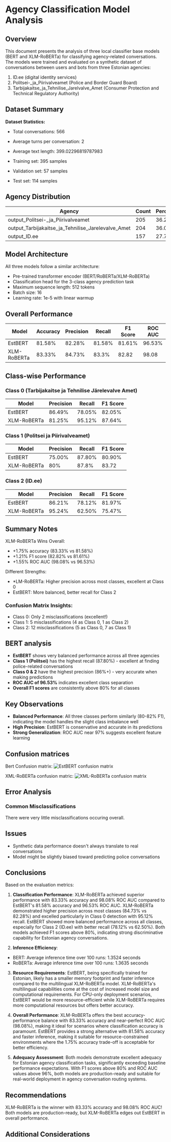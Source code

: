 # Agency Classification Model Analysis

## Overview

This document presents the analysis of three local classifier base models (BERT and XLM-RoBERTa) for classifying agency-related conversations. The models were trained and evaluated on a synthetic dataset of conversations between users and bots from three Estonian agencies:

1. ID.ee (digital identity services)
2. Politsei-_ja_Piirivalveamet (Police and Border Guard Board)
3. Tarbijakaitse_ja_Tehnilise_Jarelvalve_Amet (Consumer Protection and Technical Regulatory Authority)

## Dataset Summary

**Dataset Statistics:**
- Total conversations: 566
- Average turns per conversation: 2
- Average text length: 399.02296819787983

- Training set: 395 samples
- Validation set: 57 samples
- Test set: 114 samples

## Agency Distribution

| Agency | Count | Percentage |
|--------|-------|------------|
| output_Politsei-_ja_Piirivalveamet | 205 | 36.22% |
| output_Tarbijakaitse_ja_Tehnilise_Jarelevalve_Amet | 204 | 36.04% |
| output_ID.ee | 157 | 27.74% |



## Model Architecture

All three models follow a similar architecture:
- Pre-trained transformer encoder (BERT/RoBERTa/XLM-RoBERTa)
- Classification head for the 3-class agency prediction task
- Maximum sequence length: 512 tokens
- Batch size: 16
- Learning rate: 1e-5 with linear warmup



## Overall Performance
| Model | Accuracy | Precision | Recall | F1 Score | ROC AUC |
|-------|----------|-----------|--------|----------|---------|
| EstBERT | 81.58% | 82.28% | 81.58% | 81.61% | 96.53% |
| XLM-RoBERTa | 83.33% | 84.73% | 83.3% | 82.82 | 98.08 |

## Class-wise Performance

### Class 0 (Tarbijakaitse ja Tehnilise Järelevalve Amet)
| Model | Precision | Recall | F1 Score |
|-------|-----------|--------|----------|
| EstBERT | 86.49% | 78.05% | 82.05% |
| XLM-RoBERTa | 81.25% | 95.12% | 87.64% |

### Class 1 (Politsei ja Piirivalveamet)  
| Model | Precision | Recall | F1 Score |
|-------|-----------|--------|----------|
| EstBERT | 75.00% | 87.80% | 80.90% |
| XLM-RoBERTa | 80% | 87.8% | 83.72 |

### Class 2 (ID.ee)
| Model | Precision | Recall | F1 Score |
|-------|-----------|--------|----------|
| EstBERT | 86.21% | 78.12% | 81.97% |
| XLM-RoBERTa | 95.24% | 62.50% | 75.47% |

## Summary Notes

XLM-RoBERTa Wins Overall:

* +1.75% accuracy (83.33% vs 81.58%)
* +1.21% F1 score (82.82% vs 81.61%)
* +1.55% ROC AUC (98.08% vs 96.53%)

Different Strengths:

* *LM-RoBERTa: Higher precision across most classes, excellent at Class 0
* EstBERT: More balanced, better recall for Class 2

### Confusion Matrix Insights:

* Class 0: Only 2 misclassifications (excellent!)
* Class 1: 5 misclassifications (4 as Class 0, 1 as Class 2)
* Class 2: 12 misclassifications (5 as Class 0, 7 as Class 1)

## BERT analysis
- **EstBERT** shows very balanced performance across all three agencies
- **Class 1 (Politsei)** has the highest recall (87.80%) - excellent at finding police-related conversations
- **Class 0 & 2** have the highest precision (86%+) - very accurate when making predictions
- **ROC AUC of 96.53%** indicates excellent class separation
- **Overall F1 scores** are consistently above 80% for all classes

## Key Observations

- **Balanced Performance**: All three classes perform similarly (80-82% F1), indicating the model handles the slight class imbalance well
- **High Precision**: EstBERT is conservative and accurate in its predictions
- **Strong Generalization**: ROC AUC near 97% suggests excellent feature learning


## Confusion matrices
Bert Confusion matrix: 
<img title="EstBERT" alt="EstBERT confusion matrix" src="experiments/bert/confusion_matrix.png">

XML-RoBERTa confusion matric: 
<img title="XML-RoBERTa" alt="XML-RoBERTa confusion matrix" src="experiments/roberta/confusion_matrix.png">

## Error Analysis

### Common Misclassifications

There were very little misclassifications occuring overall. 


## Issues
* Synthetic data performance doesn't always translate to real conversations
* Model might be slightly biased toward predicting police conversations




## Conclusions

Based on the  evaluation metrics:

1. **Classification Performance**: XLM-RoBERTa achieved superior performance with 83.33% accuracy and 98.08% ROC AUC compared to EstBERT's 81.58% accuracy and 96.53% ROC AUC. XLM-RoBERTa demonstrated higher precision across most classes (84.73% vs 82.28%) and excelled particularly in Class 0 detection with 95.12% recall. EstBERT showed more balanced performance across all classes, especially for Class 2 (ID.ee) with better recall (78.12% vs 62.50%). Both models achieved F1 scores above 80%, indicating strong discriminative capability for Estonian agency conversations.

2. **Inference Efficiency**: 
* BERT: Average inference time over 100 runs: 1.3524 seconds
* RoBERTa: Average inference time over 100 runs: 1.3635 seconds


3. **Resource Requirements**: EstBERT, being specifically trained for Estonian, likely has a smaller memory footprint and faster inference compared to the multilingual XLM-RoBERTa model. XLM-RoBERTa's multilingual capabilities come at the cost of increased model size and computational requirements. For CPU-only deployment scenarios, EstBERT would be more resource-efficient while XLM-RoBERTa requires more computational resources but offers better accuracy.

4. **Overall Performance**: XLM-RoBERTa offers the best accuracy-performance balance with 83.33% accuracy and near-perfect ROC AUC (98.08%), making it ideal for scenarios where classification accuracy is paramount. EstBERT provides a strong alternative with 81.58% accuracy and faster inference, making it suitable for resource-constrained environments where the 1.75% accuracy trade-off is acceptable for better efficiency.

5. **Adequacy Assessment**: Both models demonstrate excellent adequacy for Estonian agency classification tasks, significantly exceeding baseline performance expectations. With F1 scores above 80% and ROC AUC values above 96%, both models are production-ready and suitable for real-world deployment in agency conversation routing systems.

## Recommendations

XLM-RoBERTa is the winner with 83.33% accuracy and 98.08% ROC AUC! Both models are production-ready, but XLM-RoBERTa edges out EstBERT in overall performance.


## Additional Considerations

